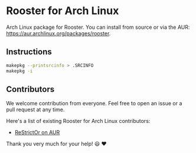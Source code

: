 # Rooster for Arch Linux

Arch Linux package for Rooster. You can install from source or via the AUR: https://aur.archlinux.org/packages/rooster.

## Instructions

```sh
makepkg --printsrcinfo > .SRCINFO
makepkg -i
```

## Contributors

We welcome contribution from everyone. Feel free to open an issue or a pull request at any time.

Here's a list of existing Rooster for Arch Linux contributors:

- [ReStrictOr on AUR](https://aur.archlinux.org/account/ReStrictOr)

Thank you very much for your help!  :smiley:  :heart:
